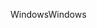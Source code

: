 <span data-ttu-id="73b95-101">Windows</span><span class="sxs-lookup"><span data-stu-id="73b95-101">Windows</span></span>